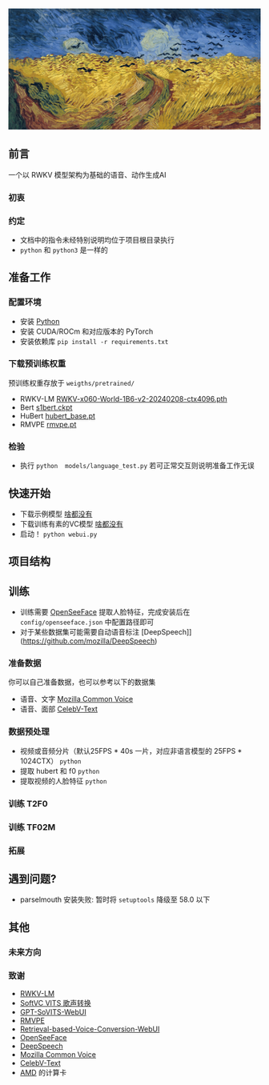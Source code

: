#
![RRFVCM](assets/logo.jpg)



## 前言
一个以 RWKV 模型架构为基础的语音、动作生成AI
### 初衷

### 约定
- 文档中的指令未经特别说明均位于项目根目录执行
- ```python``` 和 ```python3``` 是一样的

## 准备工作

### 配置环境
- 安装 [Python](https://python.org)
- 安装 CUDA/ROCm 和对应版本的 PyTorch
- 安装依赖库 ```pip install -r requirements.txt```

### 下载预训练权重
预训练权重存放于 ```weigths/pretrained/```
- RWKV-LM [RWKV-x060-World-1B6-v2-20240208-ctx4096.pth](https://huggingface.co/BlinkDL/rwkv-6-world/resolve/main/RWKV-x060-World-1B6-v2-20240208-ctx4096.pth)
- Bert [s1bert.ckpt](https://huggingface.co/lj1995/GPT-SoVITS/resolve/main/s1bert25hz-2kh-longer-epoch%3D68e-step%3D50232.ckpt)
- HuBert [hubert_base.pt](https://huggingface.co/lj1995/VoiceConversionWebUI/resolve/main/hubert_base.pt)
- RMVPE [rmvpe.pt](https://huggingface.co/lj1995/VoiceConversionWebUI/resolve/main/rmvpe.pt)

### 检验
- 执行 ```python  models/language_test.py``` 若可正常交互则说明准备工作无误

## 快速开始
- 下载示例模型 [啥都没有](https://nothing)
- 下载训练有素的VC模型 [啥都没有](https://nothing)
- 启动！ ```python webui.py```

## 项目结构

## 训练
- 训练需要 [OpenSeeFace](https://github.com/emilianavt/OpenSeeFace/releases) 提取人脸特征，完成安装后在 ```config/openseeface.json``` 中配置路径即可
- 对于某些数据集可能需要自动语音标注 [DeepSpeech]](https://github.com/mozilla/DeepSpeech)

### 准备数据
你可以自己准备数据，也可以参考以下的数据集
- 语音、文字 [Mozilla Common Voice](https://commonvoice.mozilla.org/zh-CN)
- 语音、面部 [CelebV-Text](https://github.com/celebv-text/CelebV-Text)

### 数据预处理
- 视频或音频分片（默认25FPS * 40s 一片，对应非语言模型的 25FPS * 1024CTX） ```python ```
- 提取 hubert 和 f0 ```python ```
- 提取视频的人脸特征 ```python ```

### 训练 T2F0

### 训练 TF02M

### 拓展

## 遇到问题?
- parselmouth 安装失败: 暂时将 ```setuptools``` 降级至 58.0 以下

## 其他

### 未来方向

### 致谢
- [RWKV-LM](https://github.com/BlinkDL/RWKV-LM)
- [SoftVC VITS 歌声转换](https://github.com/justinjohn0306/so-vits-svc-4.0/tree/4.0-v2)
- [GPT-SoVITS-WebUI](https://github.com/RVC-Boss/GPT-SoVITS)
- [RMVPE](https://github.com/Dream-High/RMVPE)
- [Retrieval-based-Voice-Conversion-WebUI](https://github.com/RVC-Project/Retrieval-based-Voice-Conversion-WebUI)
- [OpenSeeFace](https://github.com/emilianavt/OpenSeeFace)
- [DeepSpeech](https://github.com/mozilla/DeepSpeech)
- [Mozilla Common Voice](https://commonvoice.mozilla.org/zh-CN)
- [CelebV-Text](https://github.com/celebv-text/CelebV-Text)
- [AMD](https://amd.com) 的计算卡
